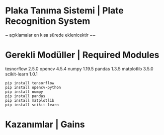 # Plaka Tanıma Sistemi | Plate Recognition System

~ açıklamalar en kısa sürede eklenicektir ~~

# Gerekli Modüller | Required Modules
tesnorflow 2.5.0
opencv 4.5.4
numpy 1.19.5
pandas 1.3.5
matplotlib 3.5.0
scikit-learn 1.0.1
```
pip install tensorflow
pip install opencv-python
pip install numpy
pip install pandas
pip install matplotlib
pip install scikit-learn
```

# Kazanımlar | Gains
